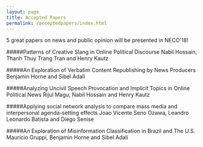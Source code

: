 ```yaml
---
layout: page
title: Accepted Papers
permalink: /acceptedpapers/index.html
---
```


>

5 great papers on news and public opinion will be presented in NECO'18! 

#####Patterns of Creative Slang in Online Political Discourse
Nabil Hossain, Thanh Thuy Trang Tran and Henry Kautz

#####An Exploration of Verbatim Content Republishing by News Producers
Benjamin Horne and Sibel Adali

#####Analyzing Uncivil Speech Provocation and Implicit Topics in Online Political News
Rijul Magu, Nabil Hossain and Henry Kautz

#####Applying social network analysis to compare mass media and interpersonal agenda-setting effects
Joao Vicente Seno Ozawa, Leandro Leonardo Batista and Diego Senise

#####An Exploration of Misinformation Classification in Brazil and The U.S.
Maurício Gruppi, Benjamin Horne and Sibel Adali

